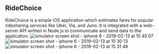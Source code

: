 ## RideChoice

RideChoice is a simple iOS application which estimates fares for popular ridesharing services like Uber, Via, and Juno. 
It is integrated with a web-server API written in Node.js to communicate and send data to the application. 
![simulator screen shot - iphone 6 - 2019-02-13 at 15 45 07](https://user-images.githubusercontent.com/46363260/52742761-783f4600-2fa6-11e9-931f-74df642da250.png)  ![simulator screen shot - iphone 6 - 2019-02-13 at 15 30 13](https://user-images.githubusercontent.com/46363260/52742841-a9b81180-2fa6-11e9-8242-63af8a63eec7.png)
![simulator screen shot - iphone 6 - 2019-02-13 at 15 31 48](https://user-images.githubusercontent.com/46363260/52742894-d0764800-2fa6-11e9-89b3-2c9eb41dbc7b.png)




